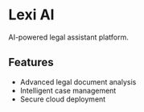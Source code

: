 # Lexi AI

AI-powered legal assistant platform.

## Features
- Advanced legal document analysis
- Intelligent case management
- Secure cloud deployment
